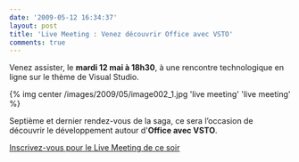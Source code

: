 ```yaml
---
date: '2009-05-12 16:34:37'
layout: post
title: 'Live Meeting : Venez découvrir Office avec VSTO'
comments: true
---
```


Venez assister, le **mardi 12 mai à 18h30**, à une rencontre technologique en ligne sur le thème de Visual Studio.

{% img center /images/2009/05/image002_1.jpg 'live meeting' 'live meeting' %}

Septième et dernier rendez-vous de la saga, ce sera l’occasion de découvrir le développement autour d'**Office avec VSTO**.

[Inscrivez-vous pour le Live Meeting de ce soir](http://msevents.microsoft.com/CUI/WebCastEventDetails.aspx?EventID=1032416342&EventCategory=4&culture=fr-FR&CountryCode=FR)
